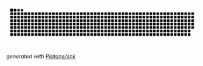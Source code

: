 <picture>
  <source media="(prefers-color-scheme: dark)" srcset="https://raw.githubusercontent.com/platane/platane/output/github-contribution-grid-snake-dark.svg">
  <source media="(prefers-color-scheme: light)" srcset="https://raw.githubusercontent.com/platane/platane/output/github-contribution-grid-snake.svg">
  <img alt="github contribution grid snake animation" src="https://raw.githubusercontent.com/mehedi-00/mehedi-00/output/github-contribution-grid-snake.svg">
</picture>

_generated with [Platane/snk](https://github.com/Platane/snk)_

